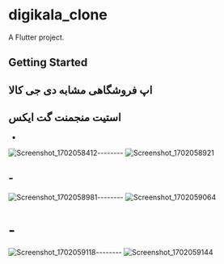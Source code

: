# digikala_clone

A Flutter project.

## Getting Started

## اپ فروشگاهی مشابه دی جی کالا
## استیت منجمنت گت ایکس


- 
![Screenshot_1702058412](https://github.com/mohsen0dev/digikala_clone/assets/153233719/58cbf8c6-52d1-4df1-b263-56338dfd40a8)--------
![Screenshot_1702058921](https://github.com/mohsen0dev/digikala_clone/assets/153233719/f1c42ca2-831b-41dc-82a7-90d68a3897ab)

## -

![Screenshot_1702058981](https://github.com/mohsen0dev/digikala_clone/assets/153233719/2b239eee-4089-405f-b5b1-e335e076984c)--------
![Screenshot_1702059064](https://github.com/mohsen0dev/digikala_clone/assets/153233719/cca33625-0cd3-4bfb-b355-8b31b7724bb7)

# -

![Screenshot_1702059118](https://github.com/mohsen0dev/digikala_clone/assets/153233719/e2205300-c1e1-4ba6-867f-86b7391592d6)--------
![Screenshot_1702059144](https://github.com/mohsen0dev/digikala_clone/assets/153233719/35968268-71d7-4d78-b54e-079320043fdc)
